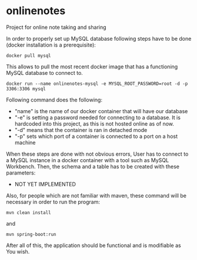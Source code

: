 # onlinenotes
Project for online note taking and sharing

In order to properly set up MySQL database following steps have to be done (docker installation is a prerequisite):

```
docker pull mysql
```
This allows to pull the most recent docker image that has a functioning MySQL database to connect to.

```
docker run --name onlinenotes-mysql -e MYSQL_ROOT_PASSWORD=root -d -p 3306:3306 mysql
```
Following command does the following:
- "name" is the name of our docker container that will have our database
- "-e" is setting a password needed for connecting to a database. It is hardcoded into this project, as this is not hosted online as of now.
- "-d" means that the container is ran in detached mode
- "-p" sets which port of a container is connected to a port on a host machine

When these steps are done with not obvious errors, User has to connect to a MySQL instance in a docker container with a tool such as MySQL Workbench.
Then, the schema and a table has to be created with these parameters:
- NOT YET IMPLEMENTED

Also, for people which are not familiar with maven, these command will be necessary in order to run the program:

```
mvn clean install
```
and 
```
mvn spring-boot:run
```

After all of this, the application should be functional and is modifiable as You wish.